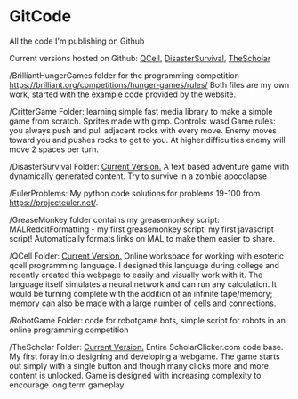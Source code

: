 GitCode
=======

All the code I'm publishing on Github

Current versions hosted on Github: [QCell](http://wilkowski.github.io/QCell/index.html),
[DisasterSurvival](http://wilkowski.github.io/DisasterSurvival/index.html), [TheScholar](http://wilkowski.github.io/TheScholar/index.html)

/BrilliantHungerGames folder for the programming competition https://brilliant.org/competitions/hunger-games/rules/
Both files are my own work, started with the example code provided by the website.  

/CritterGame Folder: learning simple fast media library to make a simple game from scratch. Sprites made with gimp.
Controls: wasd
Game rules: you always push and pull adjacent rocks with every move.  Enemy moves toward you and pushes rocks to get to you.  At higher difficulties enemy will move 2 spaces per turn.

/DisasterSurvival Folder: [Current Version.](http://wilkowski.github.io/DisasterSurvival/index.html) A text based adventure game with dynamically generated content.  Try to survive in a zombie apocolapse

/EulerProblems: My python code solutions for problems 19-100 from https://projecteuler.net/.  

/GreaseMonkey folder contains my greasemonkey script:
MALRedditFormatting - my first greasemonkey script! my first javascript script! Automatically formats links on MAL to make them easier to share.  


/QCell Folder: [Current Version.](http://wilkowski.github.io/QCell/index.html) Online workspace for working with esoteric qcell programming language.  I designed this language during college and recently created this webpage to easily and visually work with it.  The language itself simulates a neural network and can run any calculation.  It would be turning complete with the addition of an infinite tape/memory; memory can also be made with a large number of cells and connections.  

/RobotGame Folder: code for robotgame bots, simple script for robots in an online programming competition

/TheScholar Folder: [Current Version.](http://wilkowski.github.io/TheScholar/index.html) Entire ScholarClicker.com code base.  My first foray into designing and developing a webgame.  The game starts out simply with a single button and though many clicks more and more content is unlocked.  Game is designed with increasing complexity to encourage long term gameplay.  
